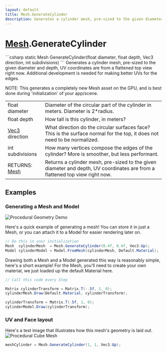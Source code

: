```yaml
---
layout: default
title: Mesh.GenerateCylinder
description: Generates a cylinder mesh, pre-sized to the given diameter and depth, UV coordinates are from a flattened top view right now. Additional development is needed for making better UVs for the edges.  NOTE. This generates a completely new Mesh asset on the GPU, and is best done during 'initialization' of your app/scene.
---
```

# [Mesh]({{site.url}}/Pages/StereoKit/Mesh.html).GenerateCylinder

<div class='signature' markdown='1'>
```csharp
static Mesh GenerateCylinder(float diameter, float depth, Vec3 direction, int subdivisions)
```
Generates a cylinder mesh, pre-sized to the given
diameter and depth, UV coordinates are from a flattened top view
right now. Additional development is needed for making better UVs
for the edges.

NOTE: This generates a completely new Mesh asset on the GPU, and
is best done during 'initialization' of your app/scene.
</div>

|  |  |
|--|--|
|float diameter|Diameter of the circular part of the             cylinder in meters. Diameter is 2*radius.|
|float depth|How tall is this cylinder, in meters?|
|[Vec3]({{site.url}}/Pages/StereoKit/Vec3.html) direction|What direction do the circular surfaces              face? This is the surface normal for the top, it does not need to             be normalized.|
|int subdivisions|How many vertices compose the edges of             the cylinder? More is smoother, but less performant.|
|RETURNS: [Mesh]({{site.url}}/Pages/StereoKit/Mesh.html)|Returns a cylinder mesh, pre-sized to the given diameter and depth, UV coordinates are from a flattened top view right now.|





## Examples

### Generating a Mesh and Model

![Procedural Geometry Demo]({{site.url}}/img/screenshots/ProceduralGeometry.jpg)

Here's a quick example of generating a mesh! You can store it in just a
Mesh, or you can attach it to a Model for easier rendering later on.
```csharp
// Do this in your initialization
Mesh  cylinderMesh  = Mesh.GenerateCylinder(0.4f, 0.4f, Vec3.Up);
Model cylinderModel = Model.FromMesh(cylinderMesh, Default.Material);
```
Drawing both a Mesh and a Model generated this way is reasonably simple,
here's a short example! For the Mesh, you'll need to create your own material,
we just loaded up the default Material here.
```csharp
// Call this code every Step

Matrix cylinderTransform = Matrix.T(-.5f, 1, 0);
cylinderMesh.Draw(Default.Material, cylinderTransform);

cylinderTransform = Matrix.T(.5f, 1, 0);
cylinderModel.Draw(cylinderTransform);
```
### UV and Face layout
Here's a test image that illustrates how this mesh's geometry is
laid out.
![Procedural Cube Mesh]({{site.screen_url}}/ProcGeoCylinder.jpg)
```csharp
meshCylinder = Mesh.GenerateCylinder(1, 1, Vec3.Up);
```

